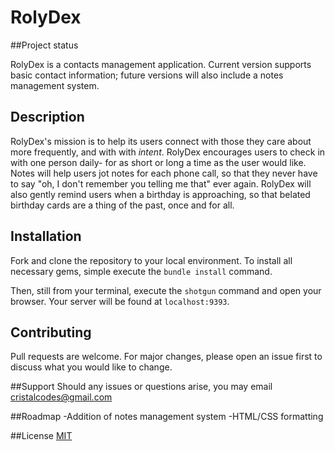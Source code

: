 
# RolyDex

##Project status

RolyDex is a contacts management application. Current version supports basic contact information; future versions will also include a notes management system.


## Description

RolyDex's mission is to help its users connect with those they care about more frequently, and with with _intent_. RolyDex encourages users to check in with one person daily- for as short or long a time as the user would like. Notes will help users jot notes for each phone call, so that they never have to say "oh, I don't remember you telling me that" ever again. RolyDex will also gently remind users when a birthday is approaching, so that belated birthday cards are a thing of the past, once and for all.


## Installation

Fork and clone the repository to your local environment. To install all necessary gems, simple execute the `bundle install` command.

Then, still from your terminal, execute the `shotgun` command and open your browser. Your server will be found at `localhost:9393`.




## Contributing
Pull requests are welcome. For major changes, please open an issue first to discuss what you would like to change.



##Support
Should any issues or questions arise, you may email cristalcodes@gmail.com



##Roadmap
-Addition of notes management system
-HTML/CSS formatting


##License
[MIT](https://choosealicense.com/licenses/mit/)
